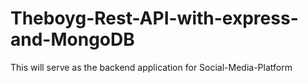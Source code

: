 # Theboyg-Rest-API-with-express-and-MongoDB
This will serve as the backend application for Social-Media-Platform